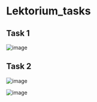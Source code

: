 # Lektorium_tasks

## Task 1

![image](https://user-images.githubusercontent.com/34281985/127767584-f8bbb2c5-5dab-470f-b3a3-3eb230d40980.png)

## Task 2

![image](https://user-images.githubusercontent.com/34281985/127767604-69243f14-e5b9-4b2a-9649-ddffa8508ec8.png)

![image](https://user-images.githubusercontent.com/34281985/127767623-9dd55649-090a-4a00-aae7-9279a740e96a.png)
